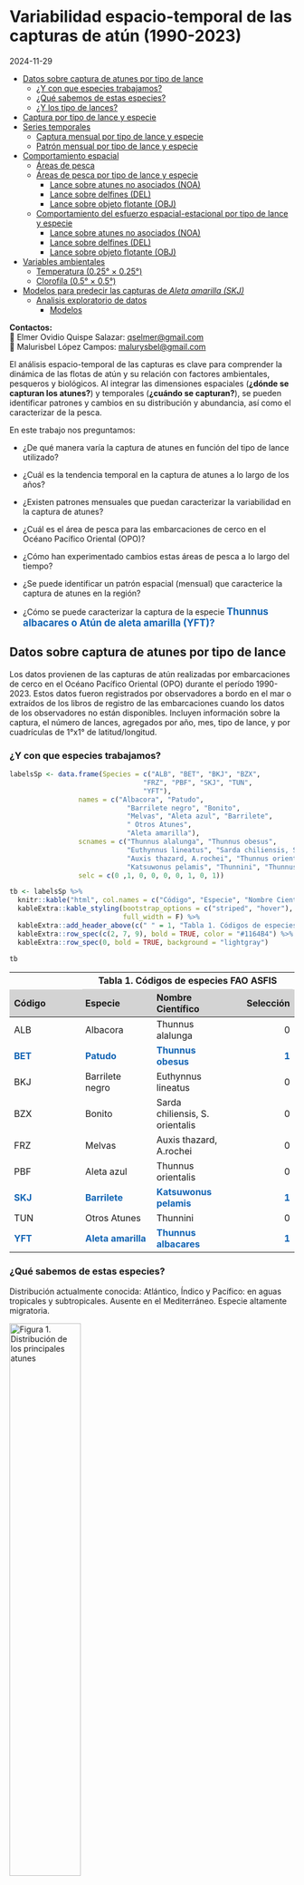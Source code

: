 # Variabilidad espacio-temporal de las capturas de atún (1990-2023)

2024-11-29

- [Datos sobre captura de atunes por tipo de
  lance](#datos-sobre-captura-de-atunes-por-tipo-de-lance)
  - [¿Y con que especies trabajamos?](#y-con-que-especies-trabajamos)
  - [¿Qué sabemos de estas especies?](#qué-sabemos-de-estas-especies)
  - [¿Y los tipo de lances?](#y-los-tipo-de-lances)
- [Captura por tipo de lance y
  especie](#captura-por-tipo-de-lance-y-especie)
- [Series temporales](#series-temporales)
  - [Captura mensual por tipo de lance y
    especie](#captura-mensual-por-tipo-de-lance-y-especie)
  - [Patrón mensual por tipo de lance y
    especie](#patrón-mensual-por-tipo-de-lance-y-especie)
- [Comportamiento espacial](#comportamiento-espacial)
  - [Áreas de pesca](#áreas-de-pesca)
  - [Áreas de pesca por tipo de lance y
    especie](#áreas-de-pesca-por-tipo-de-lance-y-especie)
    - [Lance sobre atunes no asociados
      (NOA)](#lance-sobre-atunes-no-asociados-noa)
    - [Lance sobre delfines (DEL)](#lance-sobre-delfines-del)
    - [Lance sobre objeto flotante
      (OBJ)](#lance-sobre-objeto-flotante-obj)
  - [Comportamiento del esfuerzo espacial-estacional por tipo de lance y
    especie](#comportamiento-del-esfuerzo-espacial-estacional-por-tipo-de-lance-y-especie)
    - [Lance sobre atunes no asociados
      (NOA)](#lance-sobre-atunes-no-asociados-noa-1)
    - [Lance sobre delfines (DEL)](#lance-sobre-delfines-del-1)
    - [Lance sobre objeto flotante
      (OBJ)](#lance-sobre-objeto-flotante-obj-1)
- [Variables ambientales](#variables-ambientales)
  - [Temperatura (0.25° × 0.25°)](#temperatura-025--025)
  - [Clorofila (0.5° × 0.5°)](#clorofila-05--05)
- [Modelos para predecir las capturas de *Aleta amarilla
  (SKJ)*](#modelos-para-predecir-las-capturas-de-aleta-amarilla-skj)
  - [Analisis exploratorio de datos](#analisis-exploratorio-de-datos)
    - [Modelos](#modelos)

**Contactos:**  
📧 Elmer Ovidio Quispe Salazar: <qselmer@gmail.com>  
📧 Malurisbel López Campos: <malurysbel@gmail.com>

El análisis espacio-temporal de las capturas es clave para comprender la
dinámica de las flotas de atún y su relación con factores ambientales,
pesqueros y biológicos. Al integrar las dimensiones espaciales (**¿dónde
se capturan los atunes?**) y temporales (**¿cuándo se capturan?**), se
pueden identificar patrones y cambios en su distribución y abundancia,
así como el caracterizar de la pesca.

En este trabajo nos preguntamos:

- ¿De qué manera varía la captura de atunes en función del tipo de lance
  utilizado?

- ¿Cuál es la tendencia temporal en la captura de atunes a lo largo de
  los años?

- ¿Existen patrones mensuales que puedan caracterizar la variabilidad en
  la captura de atunes?

- ¿Cuál es el área de pesca para las embarcaciones de cerco en el Océano
  Pacífico Oriental (OPO)?

- ¿Cómo han experimentado cambios estas áreas de pesca a lo largo del
  tiempo?

- ¿Se puede identificar un patrón espacial (mensual) que caracterice la
  captura de atunes en la región?

- ¿Cómo se puede caracterizar la captura de la especie
  <strong><span style="font-size: 17px; color: #1164B4">Thunnus
  albacares o Atún de aleta amarilla (YFT)?</span></strong>

## Datos sobre captura de atunes por tipo de lance

Los datos provienen de las capturas de atún realizadas por embarcaciones
de cerco en el Océano Pacífico Oriental (OPO) durante el período
1990-2023. Estos datos fueron registrados por observadores a bordo en el
mar o extraídos de los libros de registro de las embarcaciones cuando
los datos de los observadores no están disponibles. Incluyen información
sobre la captura, el número de lances, agregados por año, mes, tipo de
lance, y por cuadrículas de 1°x1° de latitud/longitud.

### ¿Y con que especies trabajamos?

``` r
labelsSp <- data.frame(Species = c("ALB", "BET", "BKJ", "BZX",
                                 "FRZ", "PBF", "SKJ", "TUN",
                                 "YFT"),
                 names = c("Albacora", "Patudo", 
                             "Barrilete negro", "Bonito", 
                             "Melvas", "Aleta azul", "Barrilete", 
                             " Otros Atunes",
                             "Aleta amarilla"), 
                 scnames = c("Thunnus alalunga", "Thunnus obesus", 
                             "Euthynnus lineatus", "Sarda chiliensis, S. orientalis",
                             "Auxis thazard, A.rochei", "Thunnus orientalis", 
                             "Katsuwonus pelamis", "Thunnini", "Thunnus albacares"), 
                 selc = c(0 ,1, 0, 0, 0, 0, 1, 0, 1))

tb <- labelsSp %>%
  knitr::kable("html", col.names = c("Código", "Especie", "Nombre Científico", "Selección")) %>%
  kableExtra::kable_styling(bootstrap_options = c("striped", "hover"), 
                            full_width = F) %>%
  kableExtra::add_header_above(c(" " = 1, "Tabla 1. Códigos de especies FAO ASFIS" = 3)) %>%
  kableExtra::row_spec(c(2, 7, 9), bold = TRUE, color = "#1164B4") %>%
  kableExtra::row_spec(0, bold = TRUE, background = "lightgray")

tb
```

<table class="table table-striped table-hover"
data-quarto-postprocess="true"
style="width: auto !important; margin-left: auto; margin-right: auto;">
<colgroup>
<col style="width: 25%" />
<col style="width: 25%" />
<col style="width: 25%" />
<col style="width: 25%" />
</colgroup>
<thead>
<tr class="header">
<th data-quarto-table-cell-role="th"
style="text-align: left; empty-cells: hide; border-bottom: hidden;"></th>
<th colspan="3" data-quarto-table-cell-role="th"
style="text-align: center; border-bottom: hidden; padding-bottom: 0; padding-left: 3px; padding-right: 3px;"><div
style="border-bottom: 1px solid #ddd; padding-bottom: 5px; ">
Tabla 1. Códigos de especies FAO ASFIS
</div></th>
</tr>
<tr class="odd">
<th data-quarto-table-cell-role="th"
style="text-align: left; font-weight: bold; background-color: lightgray !important;">Código</th>
<th data-quarto-table-cell-role="th"
style="text-align: left; font-weight: bold; background-color: lightgray !important;">Especie</th>
<th data-quarto-table-cell-role="th"
style="text-align: left; font-weight: bold; background-color: lightgray !important;">Nombre
Científico</th>
<th data-quarto-table-cell-role="th"
style="text-align: right; font-weight: bold; background-color: lightgray !important;">Selección</th>
</tr>
</thead>
<tbody>
<tr class="odd">
<td style="text-align: left;">ALB</td>
<td style="text-align: left;">Albacora</td>
<td style="text-align: left;">Thunnus alalunga</td>
<td style="text-align: right;">0</td>
</tr>
<tr class="even">
<td
style="text-align: left; font-weight: bold; color: rgba(17, 100, 180, 255) !important;">BET</td>
<td
style="text-align: left; font-weight: bold; color: rgba(17, 100, 180, 255) !important;">Patudo</td>
<td
style="text-align: left; font-weight: bold; color: rgba(17, 100, 180, 255) !important;">Thunnus
obesus</td>
<td
style="text-align: right; font-weight: bold; color: rgba(17, 100, 180, 255) !important;">1</td>
</tr>
<tr class="odd">
<td style="text-align: left;">BKJ</td>
<td style="text-align: left;">Barrilete negro</td>
<td style="text-align: left;">Euthynnus lineatus</td>
<td style="text-align: right;">0</td>
</tr>
<tr class="even">
<td style="text-align: left;">BZX</td>
<td style="text-align: left;">Bonito</td>
<td style="text-align: left;">Sarda chiliensis, S. orientalis</td>
<td style="text-align: right;">0</td>
</tr>
<tr class="odd">
<td style="text-align: left;">FRZ</td>
<td style="text-align: left;">Melvas</td>
<td style="text-align: left;">Auxis thazard, A.rochei</td>
<td style="text-align: right;">0</td>
</tr>
<tr class="even">
<td style="text-align: left;">PBF</td>
<td style="text-align: left;">Aleta azul</td>
<td style="text-align: left;">Thunnus orientalis</td>
<td style="text-align: right;">0</td>
</tr>
<tr class="odd">
<td
style="text-align: left; font-weight: bold; color: rgba(17, 100, 180, 255) !important;">SKJ</td>
<td
style="text-align: left; font-weight: bold; color: rgba(17, 100, 180, 255) !important;">Barrilete</td>
<td
style="text-align: left; font-weight: bold; color: rgba(17, 100, 180, 255) !important;">Katsuwonus
pelamis</td>
<td
style="text-align: right; font-weight: bold; color: rgba(17, 100, 180, 255) !important;">1</td>
</tr>
<tr class="even">
<td style="text-align: left;">TUN</td>
<td style="text-align: left;">Otros Atunes</td>
<td style="text-align: left;">Thunnini</td>
<td style="text-align: right;">0</td>
</tr>
<tr class="odd">
<td
style="text-align: left; font-weight: bold; color: rgba(17, 100, 180, 255) !important;">YFT</td>
<td
style="text-align: left; font-weight: bold; color: rgba(17, 100, 180, 255) !important;">Aleta
amarilla</td>
<td
style="text-align: left; font-weight: bold; color: rgba(17, 100, 180, 255) !important;">Thunnus
albacares</td>
<td
style="text-align: right; font-weight: bold; color: rgba(17, 100, 180, 255) !important;">1</td>
</tr>
</tbody>
</table>

### ¿Qué sabemos de estas especies?

Distribución actualmente conocida: Atlántico, Índico y Pacífico: en
aguas tropicales y subtropicales. Ausente en el Mediterráneo. Especie
altamente migratoria.

<img src="fig/distribucion%20y%20alimentación.png" style="width:50.0%"
alt="Figura 1. Distribución de los principales atunes" />

### ¿Y los tipo de lances?

``` r
labelsLance <- data.frame(SetType = c("DEL", "NOA", "OBJ"),
                 Lances = c("Lance sobre delfines", 
                           "Lance sobre atunes no asociados", 
                            "Lance sobre objeto flotante"))

tb_lance <- labelsLance %>%
  knitr::kable("html", col.names = c("Tipo de Lance", "Descripción del Lance")) %>%
  kableExtra::kable_styling(bootstrap_options = c("striped", "hover"), 
                            full_width = FALSE) %>%
  kableExtra::add_header_above(c("Tabla 2. Tipos de lance y su descripción" = 2)) %>%
  kableExtra::row_spec(0, bold = TRUE, background = "lightgray") %>%
  kableExtra::row_spec(1, bold = TRUE, color = "#1164B4")

tb_lance
```

<table class="table table-striped table-hover"
data-quarto-postprocess="true"
style="width: auto !important; margin-left: auto; margin-right: auto;">
<colgroup>
<col style="width: 50%" />
<col style="width: 50%" />
</colgroup>
<thead>
<tr class="header">
<th colspan="2" data-quarto-table-cell-role="th"
style="text-align: center; border-bottom: hidden; padding-bottom: 0; padding-left: 3px; padding-right: 3px;"><div
style="border-bottom: 1px solid #ddd; padding-bottom: 5px; ">
Tabla 2. Tipos de lance y su descripción
</div></th>
</tr>
<tr class="odd">
<th data-quarto-table-cell-role="th"
style="text-align: left; font-weight: bold; background-color: lightgray !important;">Tipo
de Lance</th>
<th data-quarto-table-cell-role="th"
style="text-align: left; font-weight: bold; background-color: lightgray !important;">Descripción
del Lance</th>
</tr>
</thead>
<tbody>
<tr class="odd">
<td
style="text-align: left; font-weight: bold; color: rgba(17, 100, 180, 255) !important;">DEL</td>
<td
style="text-align: left; font-weight: bold; color: rgba(17, 100, 180, 255) !important;">Lance
sobre delfines</td>
</tr>
<tr class="even">
<td style="text-align: left;">NOA</td>
<td style="text-align: left;">Lance sobre atunes no asociados</td>
</tr>
<tr class="odd">
<td style="text-align: left;">OBJ</td>
<td style="text-align: left;">Lance sobre objeto flotante</td>
</tr>
</tbody>
</table>

``` r
datos0 <-  read.csv("../../datos/PublicPSTunaSetType.csv", header = T)

datosSet0 <- datos0 %>%
  pivot_longer(
    cols = ALB:YFT, names_to = "Species", values_to = "Catch") %>%
  filter(Species != "TUN")

datosSet <- datos0 %>%
  pivot_longer(
    cols = ALB:YFT, names_to = "Species", values_to = "Catch") %>%
  filter(Species == "BET" | Species == "SKJ" | Species == "YFT")

sdatos0 <- summary(datosSet)  
datosSet$SetType <- factor(datosSet$SetType)
datosSet$Species <- factor(datosSet$Species)

apply(datos0[, sapply(datos0, is.numeric)], 2, function(x) sum(x > 0))
```

       Year   Month   LatC1   LonC1 NumSets     ALB     BET     BKJ     BZX     FRZ 
     251388  251388  153719       0  251388      50   72257    3773     611    1240 
        PBF     SKJ     TUN     YFT 
        410  141058      36  187243 

``` r
print(sdatos0)
```

          Year          Month          SetType              LatC1        
     Min.   :1990   Min.   : 1.000   Length:754164      Min.   :-28.500  
     1st Qu.:2001   1st Qu.: 4.000   Class :character   1st Qu.: -4.500  
     Median :2010   Median : 6.000   Mode  :character   Median :  2.500  
     Mean   :2009   Mean   : 6.358                      Mean   :  2.389  
     3rd Qu.:2017   3rd Qu.: 9.000                      3rd Qu.:  8.500  
     Max.   :2023   Max.   :12.000                      Max.   : 44.500  
         LonC1           NumSets          Species              Catch        
     Min.   :-149.5   Min.   :  1.000   Length:754164      Min.   :   0.00  
     1st Qu.:-116.5   1st Qu.:  1.000   Class :character   1st Qu.:   0.00  
     Median :-103.5   Median :  2.000   Mode  :character   Median :   1.00  
     Mean   :-105.2   Mean   :  3.709                      Mean   :  23.55  
     3rd Qu.: -90.5   3rd Qu.:  3.000                      3rd Qu.:  16.00  
     Max.   : -70.5   Max.   :666.000                      Max.   :9937.04  

## Captura por tipo de lance y especie

- El lance sobre delfines (DEL) es el más eficiente para la captura de
  Aleta amarilla, con un porcentaje dominante de 97.6%, mientras que es
  poco efectivo para Patudo y Barrilete.

- El lance sobre atunes no asociados (NOA) es más efectivo para
  Barrilete, con un 57.5%, y también tiene una captura importante de
  Aleta amarilla (41.4%), mientras que es menos eficiente para Patudo
  (1.12%).

- El lance sobre objeto flotante (OBJ) muestra una captura significativa
  de Barrilete (63.5%) y tiene una contribución moderada en la captura
  de Aleta amarilla (17.1%) y Patudo (19.4%).

``` r
datos_captura_SetType <- datosSet %>%
  group_by(Species, SetType) %>%
  summarise(total = sum(Catch, na.rm = TRUE), .groups = "drop") %>%
  group_by(SetType) %>% 
  mutate(rel_total = total / sum(total)) %>% 
  ungroup()  %>%
  left_join(labelsSp, by = "Species") 

ggplot(datos_captura_SetType, aes(x = SetType    , y = rel_total, 
                                  fill = names)) +
  geom_bar(stat = "identity", width = 1) +
  coord_polar(theta = "y") + 
  facet_wrap(~SetType    , scales = "free_x", nrow = 1) +
  labs(title = "", 
       x = "", y = "Captura (tons)") +
   scale_fill_brewer(palette = "Set1", direction = 1, name = "Especies") +  
  theme_bw()
```

![Figura 1. Captura total por tipo de lance y especie por buques
atuneros cerqueros en el Océano Pacífico Oriental (OPO) durante
1990-2023. Tipos de lance: DEL: Lance sobre delfines, NOA: Lance sobre
atunes no asociados, OBJ: Lance sobre objeto
flotante.](run_TunaSetType_repo_files/figure-commonmark/captura_SetType-1.png)

## Series temporales

### Captura mensual por tipo de lance y especie

``` r
datos <- datosSet0 

datos_captura <- datos %>%
  group_by(Species, SetType, Year, Month) %>%
  summarise(Catch_total = sum(Catch, na.rm = TRUE), 
            Lances_total = sum(NumSets, na.rm = TRUE), .groups = "drop") %>%
  left_join(labelsSp, by = "Species") 

datos_captura$Year.dec <- datos_captura$Year + (datos_captura$Month/12 )
datos_captura$Year <- factor(datos_captura$Year, levels = 1990:2023)
datos_captura$Month <- factor(datos_captura$Month, levels = 1:12)

ggplot(datos_captura, aes(x = Year.dec, y = Catch_total, color = names, 
                          fill = names)) +
  geom_line(linewidth = 0.7, col = 1) +  
  facet_grid(names ~ SetType, scales = "free_y") +
  labs(title = "", x = "Año", y = "Captura (tons)") +
  theme_bw() + 
  theme(legend.position = "bottom")  
```

![Figura 2. Serie mensual de la captura por tipo de lance y especie por
los buques atuneros cerqueros en el Océano Pacífico Oriental (OPO)
durante 1990-2023. Tipos de lance: DEL: Lance sobre delfines, NOA: Lance
sobre atunes no asociados, OBJ: Lance sobre objeto
flotante](run_TunaSetType_repo_files/figure-commonmark/captura_mensual-1.png)

### Patrón mensual por tipo de lance y especie

``` r
datos <- datosSet 

datos_captura <- datos %>%
  group_by(Species, SetType, Year, Month) %>%
  summarise(Catch_total = sum(Catch, na.rm = TRUE), 
            Lances_total = sum(NumSets, na.rm = TRUE), .groups = "drop") %>%
  left_join(labelsSp, by = "Species")  

datos_captura$Month <- factor(datos_captura$Month, levels = 1:12)

ggplot(datos_captura, aes(x = Month, y = Catch_total,  
                          fill = names)) +
  geom_boxplot(outliers = TRUE, color = 1 ) +
  facet_grid(names ~ SetType, scales = "free_y") +
  labs(title = "", x = "Año", y = "Captura (tons)") +
  scale_fill_brewer(palette = "Set1") + 
  theme_bw() + 
  theme(legend.position = "bottom") +
  theme(legend.position = "none") 
```

![Figura 3. Patrón mensual de la captura por tipo de lance y especie por
los buques atuneros cerqueros en el Océano Pacífico Oriental (OPO)
durante 1990-2023. Tipos de lance: DEL: Lance sobre delfines, NOA: Lance
sobre atunes no asociados, OBJ: Lance sobre objeto
flotante](run_TunaSetType_repo_files/figure-commonmark/patron_mensual-1.png)

## Comportamiento espacial

### Áreas de pesca

``` r
datos_annual <- datos %>%
  group_by(Species, SetType, LatC1, LonC1, Year) %>%
  summarise(Catch_total = sum(Catch, na.rm = TRUE), 
            Lances_total = sum(NumSets, na.rm = TRUE), .groups = "drop") %>%
  left_join(labelsSp, by = "Species")

sf_land <- ne_countries(scale = "medium", returnclass = "sf", 
                        continent = c("South America", "North America")) 

ggplot() +
  geom_tile(data = datos_annual,  fill = "yellow", aes(x = LonC1, y = LatC1)) +
  geom_sf(data = sf_land, fill = "black", color = "black") +
  # facet_wrap(~SetType, nrow = 3) 
  labs( title = "",
        x = "Longitud", y = "Latitud"
  ) +
  theme_bw() +
  coord_sf(xlim = c(-150.5, -69.5), ylim = c(-29.5, 45.5)) 
```

![Figura 4. Áreas de pesca de los buques atuneros cerqueros en el Océano
Pacífico Oriental (OPO) durante
1990-2023.](run_TunaSetType_repo_files/figure-commonmark/area-1.png)

### Áreas de pesca por tipo de lance y especie

#### Lance sobre atunes no asociados (NOA)

``` r
datos_decadas <- datos_annual %>%
  mutate(Decade = paste0((Year %/% 10) * 10, "-", ((Year %/% 10) * 10) + 10)) %>%
  group_by(names, SetType, LatC1, LonC1, Decade) %>%
  summarise(
    TotalCatch = mean(Catch_total, na.rm = TRUE),  
    TotalLances = mean(Lances_total, na.rm = TRUE), .groups = "drop")
  

datos_decadas[datos_decadas == "2020-2030"] <- "2020-2023"
datos_decadas$Decade <- factor(datos_decadas$Decade, 
                               levels = c("1990-2000", "2000-2010", "2010-2020", "2020-2023"))

datos_annual_1 <- datos_decadas %>% 
  filter(SetType == "NOA") %>%
  filter(TotalLances > 0) %>%
  filter(TotalCatch > 0)

# range(datos_annual_1$LonC1); range(datos_annual_1$LatC1)

datos_sf <- st_as_sf(datos_annual_1, coords = c("LatC1", "LonC1"), crs = 4326) 

ggplot() +
  geom_tile(data = datos_annual_1, aes(x = LonC1, y = LatC1, fill = TotalCatch)) +  
  facet_grid(names ~ Decade) +
  scale_size_continuous(name = "Áreas de pesca") +
  geom_sf(data = sf_land, fill = "black", color = "black") +
  labs(title = "", x = "Longitud", y = "Latitud") +
  scale_fill_gradient(low = "yellow", high = "darkgreen",
                      name = "Captura total", limits = c(0, 3275)) +
  theme_bw() + 
  coord_sf(xlim = c(-150.5, -69.5), ylim = c(-29.5, 45.5)) +
  theme(legend.position = "bottom")
```

![Figura 5. Áreas de pesca por tipo de lance y especie de los buques
atuneros cerqueros en el Océano Pacífico Oriental (OPO) durante
2018-2023. Tipos de lance, NOA: Lance sobre atunes no
asociados.](run_TunaSetType_repo_files/figure-commonmark/areas_pesca_1-1.png)

#### Lance sobre delfines (DEL)

``` r
datos_annual_1 <- datos_decadas %>% 
  filter(SetType == "DEL") %>%
  filter(TotalLances > 0)

datos_sf <- st_as_sf(datos_annual_1, coords = c("LatC1", "LonC1"), crs = 4326) 

ggplot() +
  geom_tile(data = datos_annual_1, aes(x = LonC1, y = LatC1, fill = TotalCatch)) + 
  facet_grid(names ~ Decade) +
  scale_size_continuous(name = "Áreas de pesca") +
  geom_sf(data = sf_land, fill = "black", color = "black") +
  labs(title = "", x = "Longitud", y = "Latitud") +
  scale_fill_gradient(low = "yellow", high = "red4",
                      name = "Captura total", limits = c(0, 2330)) +
  theme_bw() + 
  coord_sf(xlim = c(-150.5, -69.5), ylim = c(-29.5, 45.5)) +
  theme(legend.position = "bottom")
```

![Figura 6. Áreas de pesca por tipo de lance y especie de los buques
atuneros cerqueros en el Océano Pacífico Oriental (OPO) durante
2018-2023. Tipos de lance, DEL: Lance sobre
delfines.](run_TunaSetType_repo_files/figure-commonmark/areas_pesca_2-1.png)

#### Lance sobre objeto flotante (OBJ)

``` r
datos_annual_1 <- datos_decadas %>% 
  filter(SetType == "OBJ") %>%
  filter(TotalLances > 0)

datos_sf <- st_as_sf(datos_annual_1, coords = c("LatC1", "LonC1"), crs = 4326) 

ggplot() +
  geom_tile(data = datos_annual_1, aes(x = LonC1, y = LatC1, fill = TotalCatch)) + 
  facet_grid(names ~ Decade) +
  scale_size_continuous(name = "Áreas de pesca") +
  geom_sf(data = sf_land, fill = "black", color = "black") +
  labs(title = "", x = "Longitud", y = "Latitud") +
  scale_fill_gradient(low = "green", high = "blue4",
                      name = "Captura total", limits = c(0, 2330)) +
  theme_bw() + 
  coord_sf(xlim = c(-150.5, -69.5), ylim = c(-29.5, 45.5)) +
  theme(legend.position = "bottom")
```

![Figura 7. Áreas de pesca por tipo de lance y especie de los buques
atuneros cerqueros en el Océano Pacífico Oriental (OPO) durante
2018-2023. Tipos de lance, OBJ: lance sobre objeto
flotante.](run_TunaSetType_repo_files/figure-commonmark/areas_pesca_3-1.png)

### Comportamiento del esfuerzo espacial-estacional por tipo de lance y especie

#### Lance sobre atunes no asociados (NOA)

``` r
datos_trimestres <- datos %>%
  mutate(Quarter = case_when(
    Month %in% 1:3  ~ "Q1", 
    Month %in% 4:6  ~ "Q2", 
    Month %in% 7:9  ~ "Q3",  
    Month %in% 10:12 ~ "Q4"  
  )) %>%
  group_by(Species, SetType, LatC1, LonC1, Quarter) %>%
  summarise(Catch = mean(Catch, na.rm = TRUE), 
            Lances = mean(NumSets, na.rm = TRUE), .groups = "drop") %>%
  left_join(labelsSp, by = "Species")


datos_triem <- datos_trimestres %>% 
  filter(Catch > 0) %>%
  filter(SetType == "NOA")

range(datos_triem$Lances)
```

    [1]   1 159

``` r
range(datos_triem$LonC1); range(datos_triem$LatC1)
```

    [1] -149.5  -71.5

    [1] -24.5  34.5

``` r
ggplot() +
  geom_tile(data = datos_triem, aes(x = LonC1, y = LatC1, 
                                 fill = Lances)) +
  scale_fill_gradient(low = "yellow", high = "darkgreen",
                      name = "Numero de lances", limits = c(1, 159)) +
  facet_grid(Species ~ Quarter) +
  scale_size_continuous(name = "Áreas de pesca") +
  geom_sf(data = sf_land, fill = "black", color = "black") +
  labs( title = "",
        x = "Longitud", y = "Latitud"
  ) +
  theme_bw() + 
  coord_sf(xlim = c(-149.5, -71.5), ylim = c(-24.5, 34.5)) +
  theme(legend.position = "bottom")
```

![Figura 8. Áreas de pesca mensual por tipo de lance y especie de los
buques atuneros cerqueros en el Océano Pacífico Oriental (OPO) durante
1990-2023](run_TunaSetType_repo_files/figure-commonmark/areas_pesca_mensual_1-1.png)

#### Lance sobre delfines (DEL)

``` r
datos_triem <- datos_trimestres %>% 
  filter(Catch > 0) %>%
  filter(SetType == "DEL")

range(datos_triem$Lances)
```

    [1]  1.0 21.8

``` r
range(datos_triem$LonC1); range(datos_triem$LatC1)
```

    [1] -149.5  -71.5

    [1] -22.5  32.5

``` r
ggplot() +
  geom_tile(data = datos_triem, aes(x = LonC1, y = LatC1, 
                                 fill = Lances)) +
  scale_fill_gradient(low = "yellow", high = "red4",
                      name = "Captura total", limits = c(1, 22)) +
  facet_grid(Species ~ Quarter) +
  scale_size_continuous(name = "Áreas de pesca") +
  geom_sf(data = sf_land, fill = "black", color = "black") +
  labs( title = "",
        x = "Longitud", y = "Latitud"
  ) +
  theme_bw() + 
  coord_sf(xlim = c(-149.5, -71.5), ylim = c(-28.5, 33.5)) +
  theme(legend.position = "bottom")
```

![Figura 9. Áreas de pesca mensual por tipo de lance y especie de los
buques atuneros cerqueros en el Océano Pacífico Oriental (OPO) durante
1990-2023](run_TunaSetType_repo_files/figure-commonmark/areas_pesca_mensual_2-1.png)

#### Lance sobre objeto flotante (OBJ)

``` r
datos_triem <- datos_trimestres %>% 
  filter(Catch > 0) %>%
  filter(SetType == "OBJ")

range(datos_triem$Lances)
```

    [1]  1 22

``` r
ggplot() +
  geom_tile(data = datos_triem, aes(x = LonC1, y = LatC1, 
                                 fill = Lances)) +
   scale_fill_gradient(low = "green", high = "blue4",
                      name = "Captura total", limits = c(0, 22)) +
  facet_grid(Species ~ Quarter) +
  scale_size_continuous(name = "Áreas de pesca") +
  geom_sf(data = sf_land, fill = "black", color = "black") +
  labs( title = "",
        x = "Longitud", y = "Latitud"
  ) +
  theme_bw() + 
  coord_sf(xlim = c(-149.5, -71.5), ylim = c(-28.5, 33.5)) +
  theme(legend.position = "bottom")
```

![Figura 10. Áreas de pesca mensual por tipo de lance y especie de los
buques atuneros cerqueros en el Océano Pacífico Oriental (OPO) durante
1990-2023](run_TunaSetType_repo_files/figure-commonmark/areas_pesca_mensual_3-1.png)

## Variables ambientales

### Temperatura (0.25° × 0.25°)

Product identifier: GLOBAL_MULTIYEAR_PHY_ENS_001_031 Product name :
Global Ocean Ensemble Physics Reanalysis Dataset :
cmems_mod_glo_phy-all_my_0.25deg_P1M-m

``` r
ncf <- "J:/cmems_mod_glo_phy-all_my_0.25deg_P1M-m_1732825261563.nc" 
nc_data <- nc_open(ncf)
# ncatt_get(nc_data, "time", "units")
lon <- ncvar_get(nc_data, "longitude")
lat <- ncvar_get(nc_data, "latitude")
time <- ncvar_get(nc_data, "time")
time <- as.POSIXct(time, origin = "1970-01-01", tz = "UTC")
temp <- ncvar_get(nc_data, "thetao_cglo") 
temp_df <- melt(temp, varnames = c("lon_idx", "lat_idx", "time_idx"),
               value.name = "thetao_cglo_value")
temp_df$lon <- lon[temp_df$lon_idx]
temp_df$lat <- lat[temp_df$lat_idx]
temp_df$time <- time[temp_df$time_idx]
nc_close(nc_data)
temp_df$Year <- year(temp_df$time)
temp_df$Month  <- month(temp_df$time)
#***********************
temp_df_ex <- temp_df %>%
  filter(Year ==  2015) %>%
  filter(Month == 6) %>%
  filter(!is.na(thetao_cglo_value))
```

### Clorofila (0.5° × 0.5°)

Product identifier: GLOBAL_MULTIYEAR_BGC_001_029 Product name: Global
Ocean Biogeochemistry Hindcast Dataset:
cmems_mod_glo_bgc_my_0.25deg_P1M-m

``` r
ncf <- "J:/cmems_mod_glo_bgc_my_0.25deg_P1M-m_1732803094087.nc" 
nc_data <- nc_open(ncf)
# ncatt_get(nc_data, "time", "units")
lon <- ncvar_get(nc_data, "longitude")
lat <- ncvar_get(nc_data, "latitude")
time <- ncvar_get(nc_data, "time")
time <- as.POSIXct(time, origin = "1970-01-01", tz = "UTC")
chl <- ncvar_get(nc_data, "chl") 
chl_df <- melt(chl, varnames = c("lon_idx", "lat_idx", "time_idx"),
               value.name = "chl_value")
chl_df$lon <- lon[chl_df$lon_idx]
chl_df$lat <- lat[chl_df$lat_idx]
chl_df$time <- time[chl_df$time_idx]
nc_close(nc_data)
chl_df$Year <- year(chl_df$time)
chl_df$Month  <- month(chl_df$time)
#***********************
chl_df_ex <- chl_df %>%
  filter(Year ==  2015) %>%
  filter(Month == 6) %>%
  filter(!is.na(chl_value))
```

# Modelos para predecir las capturas de *Aleta amarilla (SKJ)*

Marín-Enríquez, E., Moreno-Sánchez, X. G., Urcádiz-Cázares, F. J.,
Morales-Bojórquez, E., & Ramírez-Pérez, J. S. (2020). A spatially
explicit model for predicting the probability of occurrence of
zero-catch quadrants in the tuna purse seine fishery of the Eastern
Tropical Pacific Ocean. Ciencias marinas, 46(1), 19-38.

``` r
datos <- datosSet

datosskj <- datos %>%
  filter(Species == "SKJ") %>% 
  mutate(Catchlog = log(Catch + 1))  %>% 
  select(- Species)

datosskj$lon <- datosskj$LonC1; datosskj$lat <- datosskj$LatC1

datosskj <- datosskj[datosskj$Year >= 2015 & datosskj$Year <= 2023,]
chl_df   <- chl_df[chl_df$Year >= 2015 & chl_df$Year <= 2023,]
temp_df  <- temp_df[temp_df$Year >= 2015 & temp_df$Year <= 2023,]

datos2 <- merge(datosskj, chl_df, by = c("lon", "lat", "Year", "Month"), 
                all.x = TRUE)
datos2 <- merge(datos2, temp_df, by = c("lon", "lat", "Year", "Month"), 
                all.x = TRUE)

datosskj <- datos2
datosskj$Year <- factor(datosskj$Year, levels = 1990:2023)
datosskj$Month <- factor(datosskj$Month, levels = 1:12)

datosskj <- datosskj[, c("Year", "Month", "SetType", "NumSets", 
                         "Catchlog", "Catch", "lon", "lat", "chl_value", 
                         "thetao_cglo_value")]

summary(datosskj)
```

          Year           Month       SetType        NumSets           Catchlog    
     2022   :10068   6      : 8675   DEL:23396   Min.   :  1.000   Min.   :0.000  
     2018   : 9800   5      : 8551   NOA:12707   1st Qu.:  1.000   1st Qu.:0.000  
     2019   : 9746   4      : 8454   OBJ:49468   Median :  2.000   Median :1.946  
     2023   : 9622   7      : 8425               Mean   :  3.325   Mean   :1.961  
     2017   : 9518   3      : 8257               3rd Qu.:  3.000   3rd Qu.:3.466  
     2015   : 9504   10     : 7818               Max.   :309.000   Max.   :8.493  
     (Other):27313   (Other):35391                                                
         Catch              lon              lat             chl_value    
     Min.   :   0.00   Min.   :-149.5   Min.   :-28.5000   Min.   :0.043  
     1st Qu.:   0.00   1st Qu.:-122.5   1st Qu.: -6.5000   1st Qu.:0.162  
     Median :   6.00   Median :-107.5   Median :  1.5000   Median :0.193  
     Mean   :  35.02   Mean   :-108.5   Mean   :  0.6879   Mean   :0.221  
     3rd Qu.:  31.00   3rd Qu.: -92.5   3rd Qu.:  5.5000   3rd Qu.:0.236  
     Max.   :4880.00   Max.   : -70.5   Max.   : 33.5000   Max.   :5.384  
                                                           NA's   :9912   
     thetao_cglo_value
     Min.   :15.86    
     1st Qu.:25.16    
     Median :26.84    
     Mean   :26.44    
     3rd Qu.:27.99    
     Max.   :31.76    
     NA's   :309      

``` r
#***********************
skj_df_ex <- datosskj %>%
  filter(Year ==  2015) %>%
  filter(Month == 6) %>%
  filter(!is.na(Catch))
```

``` r
ggplot()  +
  geom_tile(data = chl_df_ex, aes(x = lon, y = lat, fill = chl_value)) +
  geom_sf(data = sf_land, fill = "black", color = "black") +
  geom_point(data = skj_df_ex,  aes(x = lon, y = lat), 
             shape = 1, size = 0.5, 
             color = "red")+
  scale_fill_viridis_c(
    name = "Clorofila (mg/m³)",       
    option = "viridis",   limits = c(0.05, 2.42),        
    breaks = seq(0.05, 2.42, by = 0.4)) +
  labs( title = "",
        x = "Longitud", y = "Latitud"
  ) +
  theme_bw() + 
  coord_sf(xlim = c(-147.5, -75.5), ylim = c(-19.5, 32.5)) 
```

![Figura 11. Clorofila y lances de pesca para la especie Aleta amarilla
(SKJ).](run_TunaSetType_repo_files/figure-commonmark/fig_clorofila-1.png)

``` r
ggplot()  +
  geom_tile(data = temp_df_ex, aes(x = lon, y = lat, fill = thetao_cglo_value)) +
  geom_sf(data = sf_land, fill = "black", color = "black") +
  geom_point(data = skj_df_ex,  aes(x = lon, y = lat), 
             shape = 1, size = 0.5, 
             color = "white")+
  scale_fill_viridis_c(
    name = "TSM (°C)",       
    option = "rocket", direction = -1,   limits = c(19.20 , 30.23),        
    breaks = seq(19, 301, by = 2)
  ) +
  labs( title = "",
        x = "Longitud", y = "Latitud"
  ) +
  theme_bw() + 
  coord_sf(xlim = c(-147.5, -75.5), ylim = c(-19.5, 32.5)) 
```

![Figura 12. TSM y lances de pesca para la especie Aleta amarilla
(SKJ).](run_TunaSetType_repo_files/figure-commonmark/fig_temperatura-1.png)

## Analisis exploratorio de datos

``` r
(sum(datosskj$Catch > 0)/nrow(datosskj))*100
```

    [1] 63.14639

``` r
datosskj <- datosskj[datosskj$Catch > 0, ]

e1 <- ggplot(datosskj, aes(x = Catchlog)) +
  geom_histogram(bins = 30, fill = "blue", color = "black", alpha = 0.7) +
  labs( x = "log.Catch",   y = "Frecuencia" ) +
  theme_minimal()

e2 <- ggplot(datosskj, aes(x = SetType, y = Catchlog)) +
  geom_boxplot(outliers = TRUE) +
  labs(x = "Tipo de lances",
    y = "Captura (tons)"
  ) +
  theme_bw()

e3 <- ggplot(datosskj, aes(x = Year, y = Catchlog)) +
  geom_boxplot(outliers = TRUE) +
  labs( x = "Años", y = "log.Captura (tons)") + 
  scale_x_discrete(
    breaks = seq(2015, 2023, by = 2)  # Mostrar cada 10 años
  ) + theme_bw()

e4 <- ggplot(datosskj, aes(x = Month, y = Catchlog)) +
  geom_boxplot(outliers = TRUE) +
  labs( x = "Meses",    y = "log.Captura (tons)") +
  theme_bw()

e5 <- ggplot(datosskj, aes(x = lat , y = Catchlog)) +
  geom_point(color = rainbow(50)[sample(1:50, 1)]) +
  labs(  x = "Latitud",  y = "Captura (tons)") +
  theme_bw()

e6 <- ggplot(datosskj, aes(x = lon , y = Catchlog)) +
  geom_point(color = rainbow(50)[sample(1:50, 1)]) +
  labs( x = "Longitud", y = "log.Captura (tons)" ) +
  theme_bw()

e7 <- ggplot(datosskj, aes(x =  NumSets, y = Catchlog)) +
  geom_point(color = rainbow(50)[sample(1:50, 1)]) +
  labs( x = "Numero de lances", y = "log.Captura (tons)" ) +
  theme_bw()

e8 <- ggplot(datosskj, aes(x = chl_value, y = Catchlog)) +
  geom_point(color = rainbow(50)[sample(1:50, 1)]) +
  labs( x = "Clorofila (mg/m³)", y = "log.Captura (tons)" ) +
  theme_bw()

e9 <- ggplot(datosskj, aes(x = thetao_cglo_value, y = Catchlog)) +
  geom_point(color = rainbow(50)[sample(1:50, 1)]) +
  labs( x = "Temperatura (°C)", y = "log.Captura (tons)" ) +
  theme_bw()


cowplot::plot_grid(e1, e2, e3, e4, e5, e6, e7, e8, e9,
                   labels = letters[1:9],  
                   ncol = 3)
```

![Figura 13. Analisis exploratorio de la captura de la especie Aleta
amarilla
(SKJ).](run_TunaSetType_repo_files/figure-commonmark/fig_eda-1.png)

### Modelos

$\log(\text{Catch}) \sim \text{Lat} \times \text{Lon} + \text{SetType} + \text{Year} + \text{Month} + \text{NumSet} + \text{CHL} + \text{TSM}$
